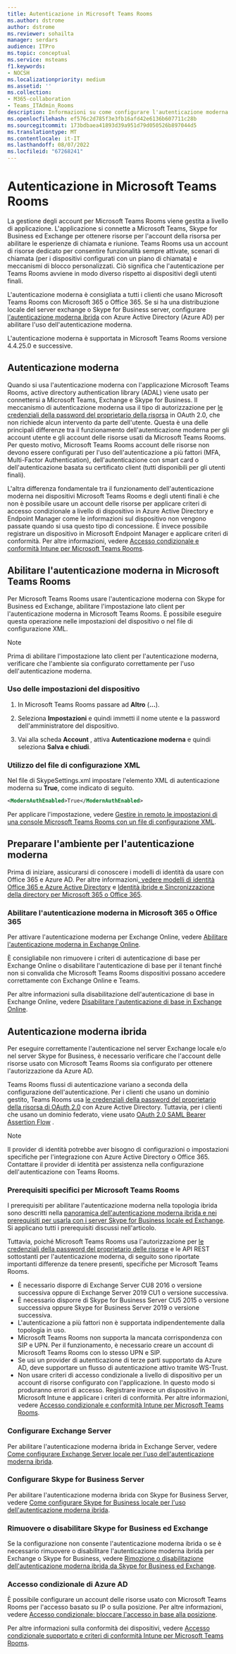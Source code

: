 ```yaml
---
title: Autenticazione in Microsoft Teams Rooms
ms.author: dstrome
author: dstrome
ms.reviewer: sohailta
manager: serdars
audience: ITPro
ms.topic: conceptual
ms.service: msteams
f1.keywords:
- NOCSH
ms.localizationpriority: medium
ms.assetid: ''
ms.collection:
- M365-collaboration
- Teams_ITAdmin_Rooms
description: Informazioni su come configurare l'autenticazione moderna per Microsoft Teams Rooms
ms.openlocfilehash: ef576c2d785f3e3fb16afd42e6136b607711c28b
ms.sourcegitcommit: 173bdbaea41893d39a951d79d050526b897044d5
ms.translationtype: MT
ms.contentlocale: it-IT
ms.lasthandoff: 08/07/2022
ms.locfileid: "67268241"
---
```

# <a name="authentication-in-microsoft-teams-rooms"></a>Autenticazione in Microsoft Teams Rooms

La gestione degli account per Microsoft Teams Rooms viene gestita a livello di applicazione. L'applicazione si connette a Microsoft Teams, Skype for Business ed Exchange per ottenere risorse per l'account della risorsa per abilitare le esperienze di chiamata e riunione. Teams Rooms usa un account di risorse dedicato per consentire funzionalità sempre attivate, scenari di chiamata (per i dispositivi configurati con un piano di chiamata) e meccanismi di blocco personalizzati. Ciò significa che l'autenticazione per Teams Rooms avviene in modo diverso rispetto ai dispositivi degli utenti finali.  

L'autenticazione moderna è consigliata a tutti i clienti che usano Microsoft Teams Rooms con Microsoft 365 o Office 365. Se si ha una distribuzione locale del server exchange o Skype for Business server, configurare [l'autenticazione moderna ibrida](/office365/enterprise/hybrid-modern-auth-overview) con Azure Active Directory (Azure AD) per abilitare l'uso dell'autenticazione moderna.

L'autenticazione moderna è supportata in Microsoft Teams Rooms versione 4.4.25.0 e successive.

## <a name="modern-authentication"></a>Autenticazione moderna

Quando si usa l'autenticazione moderna con l'applicazione Microsoft Teams Rooms, active directory authentication library (ADAL) viene usato per connettersi a Microsoft Teams, Exchange e Skype for Business. Il meccanismo di autenticazione moderna usa il tipo di autorizzazione per [le credenziali della password del proprietario della risorsa](/azure/active-directory/develop/v2-oauth-ropc) in OAuth 2.0, che non richiede alcun intervento da parte dell'utente. Questa è una delle principali differenze tra il funzionamento dell'autenticazione moderna per gli account utente e gli account delle risorse usati da Microsoft Teams Rooms. Per questo motivo, Microsoft Teams Rooms account delle risorse non devono essere configurati per l'uso dell'autenticazione a più fattori (MFA, Multi-Factor Authentication), dell'autenticazione con smart card o dell'autenticazione basata su certificato client (tutti disponibili per gli utenti finali).

L'altra differenza fondamentale tra il funzionamento dell'autenticazione moderna nei dispositivi Microsoft Teams Rooms e degli utenti finali è che non è possibile usare un account delle risorse per applicare criteri di accesso condizionale a livello di dispositivo in Azure Active Directory e Endpoint Manager come le informazioni sul dispositivo non vengono passate quando si usa questo tipo di concessione. È invece possibile registrare un dispositivo in Microsoft Endpoint Manager e applicare criteri di conformità. Per altre informazioni, vedere [Accesso condizionale e conformità Intune per Microsoft Teams Rooms](conditional-access-and-compliance-for-devices.md).

## <a name="enable-modern-authentication-on-microsoft-teams-rooms"></a>Abilitare l'autenticazione moderna in Microsoft Teams Rooms

Per Microsoft Teams Rooms usare l'autenticazione moderna con Skype for Business ed Exchange, abilitare l'impostazione lato client per l'autenticazione moderna in Microsoft Teams Rooms. È possibile eseguire questa operazione nelle impostazioni del dispositivo o nel file di configurazione XML.

> [!NOTE]
> Prima di abilitare l'impostazione lato client per l'autenticazione moderna, verificare che l'ambiente sia configurato correttamente per l'uso dell'autenticazione moderna.

### <a name="using-device-settings"></a>Uso delle impostazioni del dispositivo

1. In Microsoft Teams Rooms passare ad **Altro** (**...**).
    
2. Seleziona **Impostazioni** e quindi immetti il nome utente e la password dell'amministratore del dispositivo.
3. Vai alla scheda **Account** , attiva **Autenticazione moderna** e quindi seleziona **Salva e chiudi**.

### <a name="using-the-xml-config-file"></a>Utilizzo del file di configurazione XML

Nel file di SkypeSettings.xml impostare l'elemento XML di autenticazione moderna su **True**, come indicato di seguito.

```XML
<ModernAuthEnabled>True</ModernAuthEnabled>
```

Per applicare l'impostazione, vedere [Gestire in remoto le impostazioni di una console Microsoft Teams Rooms con un file di configurazione XML](xml-config-file.md).

## <a name="prepare-your-environment-for-modern-authentication"></a>Preparare l'ambiente per l'autenticazione moderna

Prima di iniziare, assicurarsi di conoscere i modelli di identità da usare con Office 365 e Azure AD. Per altre informazioni[, vedere modelli di identità Office 365 e Azure Active Directory](/Office365/Enterprise/about-office-365-identity) e [Identità ibride e Sincronizzazione della directory per Microsoft 365 o Office 365](/Office365/Enterprise/plan-for-directory-synchronization).

### <a name="enable-modern-authentication-in-microsoft-365-or-office-365"></a>Abilitare l'autenticazione moderna in Microsoft 365 o Office 365

Per attivare l'autenticazione moderna per Exchange Online, vedere [Abilitare l'autenticazione moderna in Exchange Online](/exchange/clients-and-mobile-in-exchange-online/enable-or-disable-modern-authentication-in-exchange-online).

È consigliabile non rimuovere i criteri di autenticazione di base per Exchange Online o disabilitare l'autenticazione di base per il tenant finché non si convalida che Microsoft Teams Rooms dispositivi possano accedere correttamente con Exchange Online e Teams.

Per altre informazioni sulla disabilitazione dell'autenticazione di base in Exchange Online, vedere [Disabilitare l'autenticazione di base in Exchange Online](/exchange/clients-and-mobile-in-exchange-online/disable-basic-authentication-in-exchange-online).

## <a name="hybrid-modern-authentication"></a>Autenticazione moderna ibrida

Per eseguire correttamente l'autenticazione nel server Exchange locale e/o nel server Skype for Business, è necessario verificare che l'account delle risorse usato con Microsoft Teams Rooms sia configurato per ottenere l'autorizzazione da Azure AD.

Teams Rooms flussi di autenticazione variano a seconda della configurazione dell'autenticazione. Per i clienti che usano un dominio gestito, Teams Rooms usa [le credenziali della password del proprietario della risorsa di OAuth 2.0](/azure/active-directory/develop/v2-oauth-ropc) con Azure Active Directory. Tuttavia, per i clienti che usano un dominio federato, viene usato [OAuth 2.0 SAML Bearer Assertion Flow](/azure/active-directory/develop/v2-saml-bearer-assertion) .

> [!NOTE]
> Il provider di identità potrebbe aver bisogno di configurazioni o impostazioni specifiche per l'integrazione con Azure Active Directory o Office 365. Contattare il provider di identità per assistenza nella configurazione dell'autenticazione con Teams Rooms.


### <a name="prerequisites-specific-to-microsoft-teams-rooms"></a>Prerequisiti specifici per Microsoft Teams Rooms

I prerequisiti per abilitare l'autenticazione moderna nella topologia ibrida sono descritti nella [panoramica dell'autenticazione moderna ibrida e nei prerequisiti per usarla con i server Skype for Business locale ed Exchange](/office365/enterprise/hybrid-modern-auth-overview). Si applicano tutti i prerequisiti discussi nell'articolo.

Tuttavia, poiché Microsoft Teams Rooms usa l'autorizzazione per [le credenziali della password del proprietario delle risorse](https://tools.ietf.org/html/rfc6749#section-1.3.3) e le API REST sottostanti per l'autenticazione moderna, di seguito sono riportate importanti differenze da tenere presenti, specifiche per Microsoft Teams Rooms.

- È necessario disporre di Exchange Server CU8 2016 o versione successiva oppure di Exchange Server 2019 CU1 o versione successiva.
- È necessario disporre di Skype for Business Server CU5 2015 o versione successiva oppure Skype for Business Server 2019 o versione successiva.
- L'autenticazione a più fattori non è supportata indipendentemente dalla topologia in uso.
- Microsoft Teams Rooms non supporta la mancata corrispondenza con SIP e UPN. Per il funzionamento, è necessario creare un account di Microsoft Teams Rooms con lo stesso UPN e SIP.
- Se usi un provider di autenticazione di terze parti supportato da Azure AD, deve supportare un flusso di autenticazione attivo tramite WS-Trust.
- Non usare criteri di accesso condizionale a livello di dispositivo per un account di risorse configurato con l'applicazione. In questo modo si produranno errori di accesso. Registrare invece un dispositivo in Microsoft Intune e applicare i criteri di conformità. Per altre informazioni, vedere [Accesso condizionale e conformità Intune per Microsoft Teams Rooms](conditional-access-and-compliance-for-devices.md).

### <a name="configure-exchange-server"></a>Configurare Exchange Server

Per abilitare l'autenticazione moderna ibrida in Exchange Server, vedere [Come configurare Exchange Server locale per l'uso dell'autenticazione moderna ibrida](/Office365/Enterprise/configure-exchange-server-for-hybrid-modern-authentication).

### <a name="configure-skype-for-business-server"></a>Configurare Skype for Business Server

Per abilitare l'autenticazione moderna ibrida con Skype for Business Server, vedere [Come configurare Skype for Business locale per l'uso dell'autenticazione moderna ibrida](/Office365/Enterprise/configure-exchange-server-for-hybrid-modern-authentication).

### <a name="remove-or-disable-skype-for-business-and-exchange"></a>Rimuovere o disabilitare Skype for Business ed Exchange

Se la configurazione non consente l'autenticazione moderna ibrida o se è necessario rimuovere o disabilitare l'autenticazione moderna ibrida per Exchange o Skype for Business, vedere [Rimozione o disabilitazione dell'autenticazione moderna ibrida da Skype for Business ed Exchange](/Office365/Enterprise/remove-or-disable-hybrid-modern-authentication-from-skype-for-business-and-excha).

### <a name="azure-ad-conditional-access"></a>Accesso condizionale di Azure AD

È possibile configurare un account delle risorse usato con Microsoft Teams Rooms per l'accesso basato su IP o sulla posizione. Per altre informazioni, vedere [Accesso condizionale: bloccare l'accesso in base alla posizione](/azure/active-directory/conditional-access/howto-conditional-access-policy-location).

Per altre informazioni sulla conformità dei dispositivi, vedere [Accesso condizionale supportato e criteri di conformità Intune per Microsoft Teams Rooms](supported-ca-and-compliance-policies.md).
